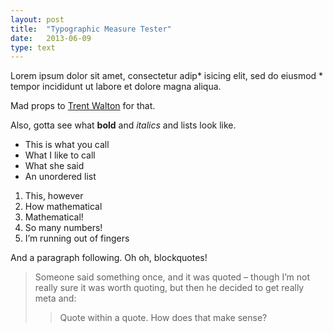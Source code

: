 ```yaml
---
layout: post
title:  "Typographic Measure Tester"
date:   2013-06-09
type: text
---
```

						
<p>Lorem ipsum dolor sit amet, consectetur adip* isicing elit, sed do eiusmod&nbsp;* tempor incididunt ut labore et dolore magna&nbsp;aliqua.</p>

<p>Mad props to <a href="http://trentwalton.com/2012/06/19/fluid-type/">Trent Walton</a> for that.</p>

<p>Also, gotta see what <strong>bold</strong> and <em>italics</em> and lists look like.</p>

<ul>
	<li><span>This is what you call</span></li>
	<li><span>What I like to call</span></li>
	<li><span>What she said</span></li>
	<li><span>An unordered list</span></li>
</ul>
<ol>
	<li><span>This, however</span></li>
	<li><span>How mathematical</span></li>
	<li><span>Mathematical!</span></li>
	<li><span>So many numbers!</span></li>
	<li><span>I’m running out of fingers</span></li>
</ol>

<p>And a paragraph following. Oh oh, blockquotes!</p>

<blockquote>
Someone said something once, and it was quoted – though I’m not really sure it was worth quoting, but then he decided to get really meta and:
<blockquote>Quote within a quote. How does that make sense?</blockquote>
</blockquote>
